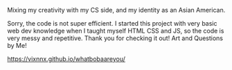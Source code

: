 Mixing my creativity with my CS side, and my identity as an Asian American.

Sorry, the code is not super efficient. I started this project with very basic web dev knowledge when I taught myself HTML CSS and JS, so the code is very messy and repetitive. 
Thank you for checking it out!
Art and Questions by Me!

https://vixnnx.github.io/whatbobaareyou/ 
